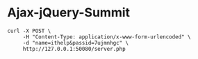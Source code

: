 # Ajax-jQuery-Summit

```
curl -X POST \
     -H "Content-Type: application/x-www-form-urlencoded" \
     -d "name=ithelp&passid=7ujmnhgc" \
     http://127.0.0.1:50080/server.php
```
